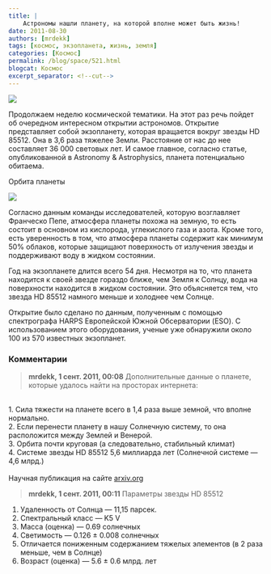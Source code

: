 ```yaml
---
title: |
    Астрономы нашли планету, на которой вполне может быть жизнь!
date: 2011-08-30
authors: [mrdekk]
tags: [космос, экзопланета, жизнь, земля]
categories: [Космос]
permalink: /blog/space/521.html
blogcat: Космос
excerpt_separator: <!--cut-->
---
```



![](http://itw66.ru/uploads/images/00/00/01/2011/08/30/2a15a6.jpg)


Продолжаем неделю космической тематики. На этот раз речь пойдет об очередном интересном открытии астрономов. Открытие представляет собой экзопланету, которая вращается вокруг звезды HD 85512. Она в 3,6 раза тяжелее Земли. Расстояние от нас до нее составляет 36 000 световых лет. И самое главное, согласно статье, опубликованной в Astronomy & Astrophysics, планета потенциально обитаема.


<!--cut-->


Орбита планеты

![](http://itw66.ru/uploads/images/00/00/01/2011/08/30/af5b86.png)


Согласно данным команды исследователей, которую возглавляет Франческо Пепе, атмосфера планеты похожа на земную, то есть состоит в основном из кислорода, углекислого газа и азота. Кроме того, есть уверенность в том, что атмосфера планеты содержит как минимум 50% облаков, которые защищают поверхность от излучения звезды и поддерживают воду в жидком состоянии.

Год на экзопланете длится всего 54 дня. Несмотря на то, что планета находится к своей звезде гораздо ближе, чем Земля к Солнцу, вода на поверхности находится в жидком состоянии. Это объясняется тем, что звезда HD 85512 намного меньше и холоднее чем Солнце.

Открытие было сделано по данным, полученным с помощью спектрографа HARPS Европейской Южной Обсерватории (ESO). С использованием этого оборудования, ученые уже обнаружили около 100 из 570 известных экзопланет.

### Комментарии

> **mrdekk, 1 сент. 2011, 00:08**
> Дополнительные данные о планете, которые удалось найти на просторах интернета:<br/>
<br/>
1. Сила тяжести на планете всего в 1,4 раза выше земной, что вполне нормально.<br/>
2. Если перенести планету в нашу Солнечную систему, то она расположится между Землей и Венерой.<br/>
3. Орбита почти круговая (а следовательно, стабильный климат)<br/>
4. Системе звезды HD 85512 5,6 миллиарда лет (Солнечной системе — 4,6 млрд.)<br/>
<br/>
Научная публикация на сайте <a href="http://arxiv.org/abs/1108.3561" rel="nofollow">arxiv.org</a>

> **mrdekk, 1 сент. 2011, 00:11**
> Параметры звезды HD 85512<br/>
1. Удаленность от Солнца — 11,15 парсек.<br/>
2. Спектральный класс — K5 V<br/>
3. Масса (оценка) — 0.69 солнечных<br/>
4. Светимость — 0.126 ± 0.008 солнечных<br/>
5. Отличается пониженным содержанием тяжелых элементов (в 2 раза меньше, чем в Солнце)<br/>
6. Возраст (оценка) — 5.6 ± 0.6 млрд. лет
